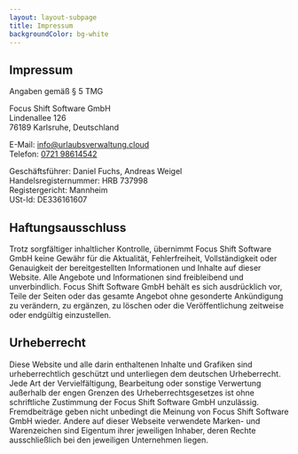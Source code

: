 ```yaml
---
layout: layout-subpage
title: Impressum
backgroundColor: bg-white
---
```


<article class="2xl:mt-8">

# Impressum

Angaben gemäß § 5 TMG

Focus Shift Software GmbH  
Lindenallee 126  
76189 Karlsruhe, Deutschland

E-Mail: <a href="mailto:info@urlaubsverwaltung.cloud" class="underline">info@urlaubsverwaltung.cloud</a>\
Telefon: <a href="tel:0721 98614542">0721 98614542</a>

Geschäftsführer: Daniel Fuchs, Andreas Weigel  
Handelsregisternummer: HRB 737998  
Registergericht: Mannheim  
USt-Id: DE336161607

## Haftungsausschluss

Trotz sorgfältiger inhaltlicher Kontrolle, übernimmt Focus Shift Software GmbH keine Gewähr für die Aktualität, Fehlerfreiheit, Vollständigkeit oder Genauigkeit der bereitgestellten Informationen und Inhalte auf dieser Website. Alle Angebote und Informationen sind freibleibend und unverbindlich. Focus Shift Software GmbH behält es sich ausdrücklich vor, Teile der Seiten oder das gesamte Angebot ohne gesonderte Ankündigung zu verändern, zu ergänzen, zu löschen oder die Veröffentlichung zeitweise oder endgültig einzustellen.

## Urheberrecht

Diese Website und alle darin enthaltenen Inhalte und Grafiken sind urheberrechtlich geschützt und unterliegen dem deutschen Urheberrecht. Jede Art der Vervielfältigung, Bearbeitung oder sonstige Verwertung außerhalb der engen Grenzen des Urheberrechtsgesetzes ist ohne schriftliche Zustimmung der Focus Shift Software GmbH unzulässig. Fremdbeiträge geben nicht unbedingt die Meinung von Focus Shift Software GmbH wieder. Andere auf dieser Webseite verwendete Marken- und Warenzeichen sind Eigentum ihrer jeweiligen Inhaber, deren Rechte ausschließlich bei den jeweiligen Unternehmen liegen.

</article>
